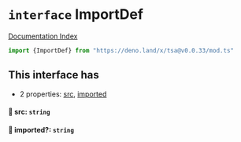 # `interface` ImportDef

[Documentation Index](../README.md)

```ts
import {ImportDef} from "https://deno.land/x/tsa@v0.0.33/mod.ts"
```

## This interface has

- 2 properties:
[src](#-src-string),
[imported](#-imported-string)


#### 📄 src: `string`



#### 📄 imported?: `string`



